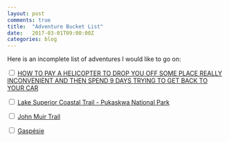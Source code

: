 ```yaml
---
layout: post
comments: true
title:  "Adventure Bucket List"
date:   2017-03-01T09:00:00Z
categories: blog 
---
```


Here is an incomplete list of adventures I would like to go on:

<input type="checkbox" /> [HOW TO PAY A HELICOPTER TO DROP YOU OFF SOME PLACE REALLY INCONVENIENT AND THEN SPEND 9 DAYS TRYING TO GET BACK TO YOUR CAR](https://mountainwagon.com/the-blog/2017/1/12/how-to-pay-a-helicopter-to-drop-you-off-some-place-really-inconvenient-and-then-spend-9-days-trying-to-get-back-to-your-car)

<input type="checkbox" /> [Lake Superior Coastal Trail - Pukaskwa National Park](http://www.pc.gc.ca/pn-np/on/pukaskwa/activ/hiking-randonnees/b.aspx)

<input type="checkbox" /> [John Muir Trail](http://www.pcta.org/discover-the-trail/john-muir-trail/)

<input type="checkbox" /> [Gaspésie](https://www.sepaq.com/dotAsset/2956953.pdf)
